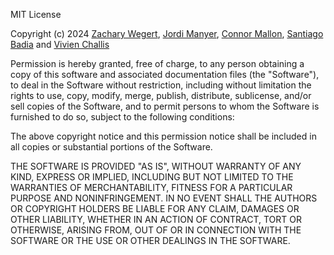 MIT License

Copyright (c) 2024 [Zachary Wegert](mailto:zach.wegert@hdr.qut.edu.au), [Jordi Manyer](mailto:jordi.manyer@monash.edu), [Connor Mallon](mailto:connor.mallon@monash.edu), [Santiago Badia](mailto:santiago.badia@monash.edu) and [Vivien Challis](mailto:vivien.challis@qut.edu.au)

Permission is hereby granted, free of charge, to any person obtaining a copy
of this software and associated documentation files (the "Software"), to deal
in the Software without restriction, including without limitation the rights
to use, copy, modify, merge, publish, distribute, sublicense, and/or sell
copies of the Software, and to permit persons to whom the Software is
furnished to do so, subject to the following conditions:

The above copyright notice and this permission notice shall be included in all
copies or substantial portions of the Software.

THE SOFTWARE IS PROVIDED "AS IS", WITHOUT WARRANTY OF ANY KIND, EXPRESS OR
IMPLIED, INCLUDING BUT NOT LIMITED TO THE WARRANTIES OF MERCHANTABILITY,
FITNESS FOR A PARTICULAR PURPOSE AND NONINFRINGEMENT. IN NO EVENT SHALL THE
AUTHORS OR COPYRIGHT HOLDERS BE LIABLE FOR ANY CLAIM, DAMAGES OR OTHER
LIABILITY, WHETHER IN AN ACTION OF CONTRACT, TORT OR OTHERWISE, ARISING FROM,
OUT OF OR IN CONNECTION WITH THE SOFTWARE OR THE USE OR OTHER DEALINGS IN THE
SOFTWARE.
